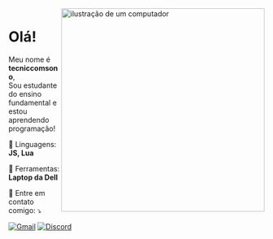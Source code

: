 <img src="https://raw.githubusercontent.com/MicaelliMedeiros/micaellimedeiros/master/image/computer-illustration.png" alt="ilustração de um computador" min-width="400px" max-width="400px" width="400px" align="right">

# Olá!

<p align="left"> 
  Meu nome é <strong>tecniccomsono</strong>,<br>
  Sou estudante do ensino fundamental e estou aprendendo programação!
</p>

<p align="left">
  🦄 Linguagens: <strong>JS, Lua</strong>
</p>

<p align="left">
  💼 Ferramentas: <strong>Laptop da Dell</strong>
</p>

<p align="left">
  💌 Entre em contato comigo: ⤵️
</p>

<p align="left">
  <a href="#" title="Gmail">
  <img src="https://img.shields.io/badge/-Gmail-FF0000?style=flat-square&labelColor=FF0000&logo=gmail&logoColor=white&link=https://gmail.com/" alt="Gmail"/></a>
    <a href="#" title="Gmail">
<a href="https://discord.com/users/760253855085756486" target="_blank">
  <img src="https://img.shields.io/badge/discord-7289DA?style=flat-square&logo=Discord&logoColor=white" alt="Discord">
</a>

</p>
